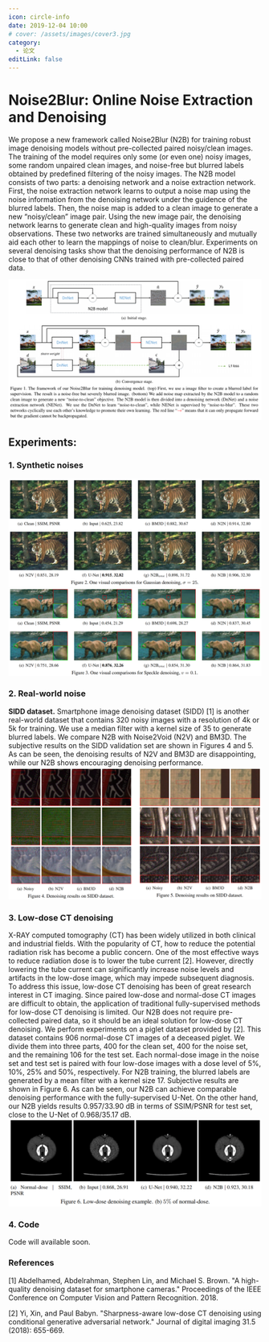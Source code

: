 ```yaml
---
icon: circle-info
date: 2019-12-04 10:00
# cover: /assets/images/cover3.jpg
category:
  - 论文
editLink: false
---
```


# Noise2Blur: Online Noise Extraction and Denoising

We propose a new framework called Noise2Blur (N2B) for training robust image denoising models without pre-collected paired noisy/clean images. <!-- more -->The training of the model requires only some (or even one) noisy images, some random unpaired clean images, and noise-free but blurred labels obtained by predefined filtering of the noisy images. The N2B model consists of two parts: a denoising network and a noise extraction network. First, the noise extraction network learns to output a noise map using the noise information from the denoising network under the guidence of the blurred labels. Then, the noise map is added to a clean image to generate a new “noisy/clean” image pair. Using the new image pair, the denoising network learns to generate clean and high-quality images from noisy observations. These two networks are trained simultaneously and mutually aid each other to learn the mappings of noise to clean/blur. Experiments on several denoising tasks show that the denoising performance of N2B is close to that of other denoising CNNs trained with pre-collected paired data.

![](/news/newsimage/2019120401.png)

## Experiments:

### 1. Synthetic noises

![](/news/newsimage/2019120402.png)
![](/news/newsimage/2019120403.png)

### 2. Real-world noise

**SIDD dataset.** Smartphone image denoising dataset (SIDD) [1] is another real-world dataset that contains 320 noisy images with a resolution of 4k or 5k for training. We use a median filter with a kernel size of 35 to generate blurred labels. We compare N2B with Noise2Void (N2V) and BM3D. The subjective results on the SIDD validation set are shown in Figures 4 and 5. As can be seen, the denoising results of N2V and BM3D are disappointing, while our N2B shows encouraging denoising performance.
![](/news/newsimage/2019120404.png)

### 3. Low-dose CT denoising

X-RAY computed tomography (CT) has been widely utilized in both clinical and industrial fields. With the popularity of CT, how to reduce the potential radiation risk has become a public concern. One of the most effective ways to reduce radiation dose is to lower the tube current [2]. However, directly lowering the tube current can significantly increase noise levels and artifacts in the low-dose image, which may impede subsequent diagnosis. To address this issue, low-dose CT denoising has been of great research interest in CT imaging. Since paired low-dose and normal-dose CT images are difficult to obtain, the application of traditional fully-supervised methods for low-dose CT denoising is limited. Our N2B does not require pre-collected paired data, so it should be an ideal solution for low-dose CT denoising. We perform experiments on a piglet dataset provided by [2]. This dataset contains 906 normal-dose CT images of a deceased piglet. We divide them into three parts, 400 for the clean set, 400 for the noise set, and the remaining 106 for the test set. Each normal-dose image in the noise set and test set is paired with four low-dose images with a dose level of 5\%, 10\%, 25\% and 50\%, respectively. For N2B training, the blurred labels are generated by a mean filter with a kernel size 17. Subjective results are shown in Figure 6. As can be seen, our N2B can achieve comparable denoising performance with the fully-supervised U-Net. On the other hand, our N2B yields results 0.957/33.90 dB in terms of SSIM/PSNR for test set, close to the U-Net of 0.968/35.17 dB.
![](/news/newsimage/2019120405.png)

### 4. Code

Code will available soon.

### References

[1] Abdelhamed, Abdelrahman, Stephen Lin, and Michael S. Brown. "A high-quality denoising dataset for smartphone cameras." Proceedings of the IEEE Conference on Computer Vision and Pattern Recognition. 2018.

[2] Yi, Xin, and Paul Babyn. "Sharpness-aware low-dose CT denoising using conditional generative adversarial network." Journal of digital imaging 31.5 (2018): 655-669.
